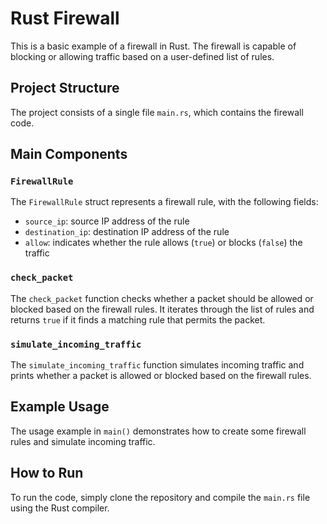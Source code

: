 # Rust Firewall

This is a basic example of a firewall in Rust. The firewall is capable of blocking or allowing traffic based on a user-defined list of rules.

## Project Structure

The project consists of a single file `main.rs`, which contains the firewall code.

## Main Components

### `FirewallRule`

The `FirewallRule` struct represents a firewall rule, with the following fields:
- `source_ip`: source IP address of the rule
- `destination_ip`: destination IP address of the rule
- `allow`: indicates whether the rule allows (`true`) or blocks (`false`) the traffic

### `check_packet`

The `check_packet` function checks whether a packet should be allowed or blocked based on the firewall rules. It iterates through the list of rules and returns `true` if it finds a matching rule that permits the packet.

### `simulate_incoming_traffic`

The `simulate_incoming_traffic` function simulates incoming traffic and prints whether a packet is allowed or blocked based on the firewall rules.

## Example Usage

The usage example in `main()` demonstrates how to create some firewall rules and simulate incoming traffic.

## How to Run

To run the code, simply clone the repository and compile the `main.rs` file using the Rust compiler.

